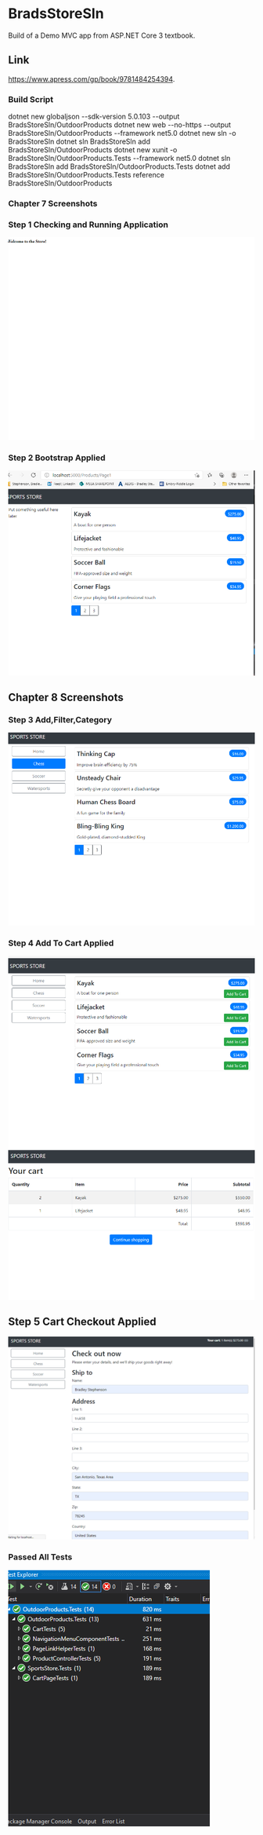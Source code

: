 # BradsStoreSln

Build of a Demo MVC app from ASP.NET Core 3 textbook.

## Link
https://www.apress.com/gp/book/9781484254394.

### Build Script
dotnet new globaljson --sdk-version 5.0.103 --output BradsStoreSln/OutdoorProducts
dotnet new web --no-https --output BradsStoreSln/OutdoorProducts --framework net5.0
dotnet new sln -o BradsStoreSln
dotnet sln BradsStoreSln add BradsStoreSln/OutdoorProducts 
dotnet new xunit -o BradsStoreSln/OutdoorProducts.Tests --framework net5.0
dotnet sln BradsStoreSln add BradsStoreSln/OutdoorProducts.Tests 
dotnet add BradsStoreSln/OutdoorProducts.Tests reference BradsStoreSln/OutdoorProducts 

### Chapter 7 Screenshots

### Step 1 Checking and Running Application
![Welcome Pic](https://github.com/miseryprevails/BradsStoreSln/blob/main/WelcomeToTheStore.PNG)


### Step 2 Bootstrap Applied
![Bootstrap Pic](https://github.com/miseryprevails/BradsStoreSln/blob/main/Bootstrap.PNG)

## Chapter 8 Screenshots

### Step 3 Add,Filter,Category
![Step3Pic](https://github.com/miseryprevails/BradsStoreSln/blob/main/Lab2-A%20Screenshot1.PNG)

### Step 4 Add To Cart Applied
![Cart](https://github.com/miseryprevails/BradsStoreSln/blob/main/Lab2-AScreenshot2.PNG)
![Cart2](https://github.com/miseryprevails/BradsStoreSln/blob/main/Lab2-AScreenshot3.PNG)

## Step 5 Cart Checkout Applied
![Checkout](https://github.com/miseryprevails/BradsStoreSln/blob/main/CompletingtheCart.PNG)

### Passed All Tests
![Test](https://github.com/miseryprevails/BradsStoreSln/blob/main/Lab2-A%20Passed%20Test.PNG)
